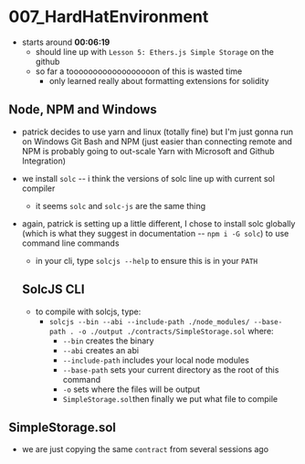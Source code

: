 # 007_HardHatEnvironment

- starts around **00:06:19**
    - should line up with `Lesson 5: Ethers.js Simple Storage` on the github
    - so far a toooooooooooooooooon of this is wasted time
        - only learned really about formatting extensions for solidity
        
    
    
## Node, NPM and Windows
- patrick decides to use yarn and linux (totally fine) but I'm just gonna run on Windows Git Bash and NPM (just easier than connecting remote and NPM is probably going to out-scale Yarn with Microsoft and Github Integration)

- we install `solc` -- i think the versions of solc line up with current sol compiler
    - it seems `solc` and `solc-js` are the same thing
    
- again, patrick is setting up a little different, I chose to install solc globally (which is what they suggest in documentation -- `npm i -G solc`) to use command line commands
    - in your cli, type `solcjs --help` to ensure this is in your `PATH`
    
    ## SolcJS CLI
    
    - to compile with solcjs, type:
        - `solcjs --bin --abi --include-path ./node_modules/ --base-path . -o ./output ./contracts/SimpleStorage.sol` where:
            - `--bin`               creates the binary
            - `--abi`               creates an abi
            - `--include-path`      includes your local node modules
            - `--base-path`         sets your current directory as the root of this command
            - `-o`                  sets where the files will be output
            - `SimpleStorage.sol`then finally we put what file to compile
            
    
    
## SimpleStorage.sol

- we are just copying the same `contract` from several sessions ago